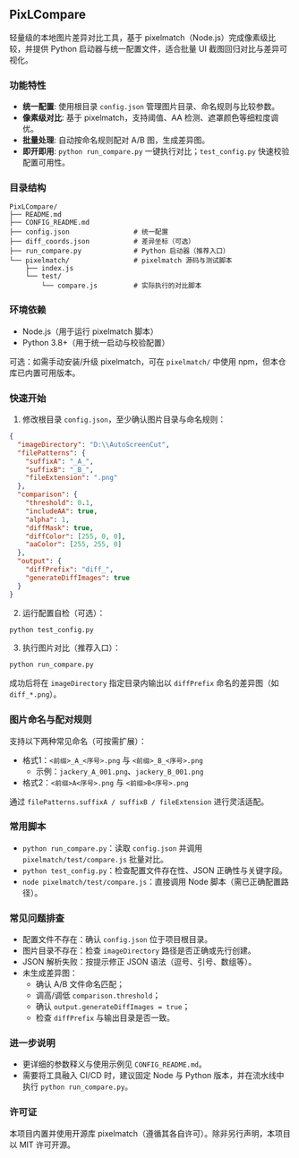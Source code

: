 ## PixLCompare

轻量级的本地图片差异对比工具，基于 pixelmatch（Node.js）完成像素级比较，并提供 Python 启动器与统一配置文件，适合批量 UI 截图回归对比与差异可视化。

### 功能特性
- **统一配置**: 使用根目录 `config.json` 管理图片目录、命名规则与比较参数。
- **像素级对比**: 基于 pixelmatch，支持阈值、AA 检测、遮罩颜色等细粒度调优。
- **批量处理**: 自动按命名规则配对 A/B 图，生成差异图。
- **即开即用**: `python run_compare.py` 一键执行对比；`test_config.py` 快速校验配置可用性。

### 目录结构
```
PixLCompare/
├── README.md
├── CONFIG_README.md
├── config.json                # 统一配置
├── diff_coords.json           # 差异坐标（可选）
├── run_compare.py             # Python 启动器（推荐入口）
└── pixelmatch/                # pixelmatch 源码与测试脚本
    ├── index.js
    └── test/
        └── compare.js         # 实际执行的对比脚本
```

### 环境依赖
- Node.js（用于运行 pixelmatch 脚本）
- Python 3.8+（用于统一启动与校验配置）

可选：如需手动安装/升级 pixelmatch，可在 `pixelmatch/` 中使用 npm，但本仓库已内置可用版本。

### 快速开始
1) 修改根目录 `config.json`，至少确认图片目录与命名规则：
```json
{
  "imageDirectory": "D:\\AutoScreenCut",
  "filePatterns": {
    "suffixA": "_A_",
    "suffixB": "_B_",
    "fileExtension": ".png"
  },
  "comparison": {
    "threshold": 0.1,
    "includeAA": true,
    "alpha": 1,
    "diffMask": true,
    "diffColor": [255, 0, 0],
    "aaColor": [255, 255, 0]
  },
  "output": {
    "diffPrefix": "diff_",
    "generateDiffImages": true
  }
}
```

2) 运行配置自检（可选）：
```bash
python test_config.py
```

3) 执行图片对比（推荐入口）：
```bash
python run_compare.py
```

成功后将在 `imageDirectory` 指定目录内输出以 `diffPrefix` 命名的差异图（如 `diff_*.png`）。

### 图片命名与配对规则
支持以下两种常见命名（可按需扩展）：
- 格式1：`<前缀>_A_<序号>.png` 与 `<前缀>_B_<序号>.png`
  - 示例：`jackery_A_001.png`、`jackery_B_001.png`
- 格式2：`<前缀>A<序号>.png` 与 `<前缀>B<序号>.png`

通过 `filePatterns.suffixA / suffixB / fileExtension` 进行灵活适配。

### 常用脚本
- `python run_compare.py`：读取 `config.json` 并调用 `pixelmatch/test/compare.js` 批量对比。
- `python test_config.py`：检查配置文件存在性、JSON 正确性与关键字段。
- `node pixelmatch/test/compare.js`：直接调用 Node 脚本（需已正确配置路径）。

### 常见问题排查
- 配置文件不存在：确认 `config.json` 位于项目根目录。
- 图片目录不存在：检查 `imageDirectory` 路径是否正确或先行创建。
- JSON 解析失败：按提示修正 JSON 语法（逗号、引号、数组等）。
- 未生成差异图：
  - 确认 A/B 文件命名匹配；
  - 调高/调低 `comparison.threshold`；
  - 确认 `output.generateDiffImages = true`；
  - 检查 `diffPrefix` 与输出目录是否一致。

### 进一步说明
- 更详细的参数释义与使用示例见 `CONFIG_README.md`。
- 需要将工具融入 CI/CD 时，建议固定 Node 与 Python 版本，并在流水线中执行 `python run_compare.py`。

### 许可证
本项目内置并使用开源库 pixelmatch（遵循其各自许可）。除非另行声明，本项目以 MIT 许可开源。


